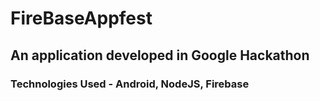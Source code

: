 # FireBaseAppfest
## An application developed in Google Hackathon

### Technologies Used - Android, NodeJS, Firebase
